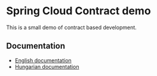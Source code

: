 # Spring Cloud Contract demo

This is a small demo of contract based development. 

## Documentation
- [English documentation](./docs/descr_en.md)
- [Hungarian documentation](./docs/descr_hu.md)

